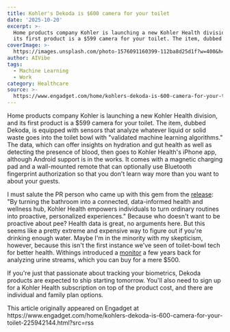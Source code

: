 ```yaml
---
title: Kohler's Dekoda is $600 camera for your toilet
date: '2025-10-20'
excerpt: >-
  Home products company Kohler is launching a new Kohler Health division, and
  its first product is a $599 camera for your toilet. The item, dubbed Dekod...
coverImage: >-
  https://images.unsplash.com/photo-1576091160399-112ba8d25d1f?w=400&h=200&fit=crop&auto=format
author: AIVibe
tags:
  - Machine Learning
  - Work
category: Healthcare
source: >-
  https://www.engadget.com/home/kohlers-dekoda-is-600-camera-for-your-toilet-225942144.html?src=rss
---
```

<p>Home products company Kohler is launching a new Kohler Health division, and its first product is a $599 camera for your toilet. The item, dubbed Dekoda, is equipped with sensors that analyze whatever liquid or solid waste goes into the toilet bowl with &quot;validated machine learning algorithms.&quot; The data, which can offer insights on hydration and gut health as well as detecting the presence of blood, then goes to Kohler Health&#39;s iPhone app, although Android support is in the works. It comes with a magnetic charging pad and a wall-mounted remote that can optionally use Bluetooth fingerprint authorization so that you don&#39;t learn way more than you want to about your guests.</p>
<p>I must salute the PR person who came up with this gem from the <a data-i13n="elm:context_link;elmt:doNotAffiliate;cpos:1;pos:1" class="no-affiliate-link" href="https://www.prnewswire.com/news-releases/kohler-co-launches-kohler-health-ushering-in-a-new-era-of-health-and-wellness-in-the-home-302584350.html"><ins>release</ins></a>: &quot;By turning the bathroom into a connected, data-informed health and wellness hub, Kohler Health empowers individuals to turn ordinary routines into proactive, personalized experiences.&quot; Because who doesn&#39;t want to be proactive about pee? Health data is great, no arguments here. But this seems like a pretty extreme and expensive way to figure out if you&#39;re drinking enough water. Maybe I&#39;m in the minority with my skepticism, however, because this isn&#39;t the first instance we&#39;ve seen of toilet-bowl tech for better health. Withings introduced a <a data-i13n="elm:context_link;elmt:doNotAffiliate;cpos:2;pos:1" class="no-affiliate-link" href="https://www.engadget.com/withings-u-scan-urine-monitoring-device-ces-2023-010057961.html"><ins>monitor</ins></a> a few years back for analyzing urine streams, which you can buy for a mere $500.</p>
<span id="end-legacy-contents"></span><p>If you&#39;re just that passionate about tracking your biometrics, Dekoda products are expected to ship starting tomorrow. You&#39;ll also need to sign up for a Kohler Health subscription on top of the product cost, and there are individual and family plan options.</p>This article originally appeared on Engadget at https://www.engadget.com/home/kohlers-dekoda-is-600-camera-for-your-toilet-225942144.html?src=rss
